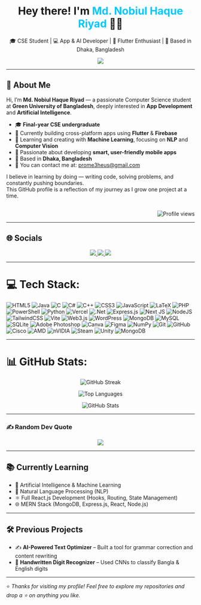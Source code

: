 <h1 align="center">Hey there! I'm <span style="color:#00C8FF;">Md. Nobiul Haque Riyad</span> 👨‍💻</h1>
<p align="center">🎓 CSE Student | 💻 App & AI Developer | 📱 Flutter Enthusiast | 📍 Based in Dhaka, Bangladesh</p>

<p align="center">
  <img src="https://readme-typing-svg.herokuapp.com?font=Fira+Code&size=22&pause=1000&color=00C8FF&center=true&vCenter=true&width=800&lines=👋+Hey+there%2C+Welcome+to+my+GitHub!;🚀+From+Mobile+Apps+to+AI%2C+Bringing+Ideas+to+Life;💡+Exploring+App+Development%2C+AI%2C+and+Beyond;🌱+Always+Learning%2C+Always+Growing" />
</p>

---

## 💫 About Me

Hi, I’m **Md. Nobiul Haque Riyad** — a passionate Computer Science student at **Green University of Bangladesh**, deeply interested in **App Development** and **Artificial Intelligence**.

- 🎓 **Final-year CSE undergraduate**
- 📱 Currently building cross-platform apps using **Flutter** & **Firebase**
- 🤖 Learning and creating with **Machine Learning**, focusing on **NLP** and **Computer Vision**
- 🧠 Passionate about developing **smart, user-friendly mobile apps**
- 📍 Based in **Dhaka, Bangladesh**
- 📧 You can contact me at: [prome3heus@gmail.com](mailto:prome3heus@gmail.com)

I believe in learning by doing — writing code, solving problems, and constantly pushing boundaries.  
This GitHub profile is a reflection of my journey as I grow one project at a time.
<br><br>

<!-- Profile Views -->
<p align="right">
  <img src="https://komarev.com/ghpvc/?username=nobiulhaque&label=Profile%20views&color=0e75b6&style=flat" alt="Profile views" />
</p>

---

## 🌐 Socials

<p align="center">
  <a href="https://discord.com/users/549629479635386378">
    <img src="https://img.shields.io/badge/Discord-%237289DA.svg?logo=discord&logoColor=white" />
  </a>
  <a href="https://www.facebook.com/md.riyad.240271">
    <img src="https://img.shields.io/badge/Facebook-%231877F2.svg?logo=Facebook&logoColor=white" />
  </a>
  <a href="https://www.linkedin.com/in/md-nobiul-haque-riyad-52a215233">
    <img src="https://img.shields.io/badge/LinkedIn-%230077B5.svg?logo=linkedin&logoColor=white" />
  </a>
</p>

---

# 💻 Tech Stack:
![HTML5](https://img.shields.io/badge/html5-%23E34F26.svg?style=for-the-badge&logo=html5&logoColor=white) ![Java](https://img.shields.io/badge/java-%23ED8B00.svg?style=for-the-badge&logo=openjdk&logoColor=white) ![C](https://img.shields.io/badge/c-%2300599C.svg?style=for-the-badge&logo=c&logoColor=white) ![C#](https://img.shields.io/badge/c%23-%23239120.svg?style=for-the-badge&logo=csharp&logoColor=white) ![C++](https://img.shields.io/badge/c++-%2300599C.svg?style=for-the-badge&logo=c%2B%2B&logoColor=white) ![CSS3](https://img.shields.io/badge/css3-%231572B6.svg?style=for-the-badge&logo=css3&logoColor=white) ![JavaScript](https://img.shields.io/badge/javascript-%23323330.svg?style=for-the-badge&logo=javascript&logoColor=%23F7DF1E) ![LaTeX](https://img.shields.io/badge/latex-%23008080.svg?style=for-the-badge&logo=latex&logoColor=white) ![PHP](https://img.shields.io/badge/php-%23777BB4.svg?style=for-the-badge&logo=php&logoColor=white) ![PowerShell](https://img.shields.io/badge/PowerShell-%235391FE.svg?style=for-the-badge&logo=powershell&logoColor=white) ![Python](https://img.shields.io/badge/python-3670A0?style=for-the-badge&logo=python&logoColor=ffdd54) ![Vercel](https://img.shields.io/badge/vercel-%23000000.svg?style=for-the-badge&logo=vercel&logoColor=white) ![.Net](https://img.shields.io/badge/.NET-5C2D91?style=for-the-badge&logo=.net&logoColor=white) ![Express.js](https://img.shields.io/badge/express.js-%23404d59.svg?style=for-the-badge&logo=express&logoColor=%2361DAFB) ![Next JS](https://img.shields.io/badge/Next-black?style=for-the-badge&logo=next.js&logoColor=white) ![NodeJS](https://img.shields.io/badge/node.js-6DA55F?style=for-the-badge&logo=node.js&logoColor=white) ![TailwindCSS](https://img.shields.io/badge/tailwindcss-%2338B2AC.svg?style=for-the-badge&logo=tailwind-css&logoColor=white) ![Vite](https://img.shields.io/badge/vite-%23646CFF.svg?style=for-the-badge&logo=vite&logoColor=white) ![Web3.js](https://img.shields.io/badge/web3.js-F16822?style=for-the-badge&logo=web3.js&logoColor=white) ![WordPress](https://img.shields.io/badge/WordPress-%23117AC9.svg?style=for-the-badge&logo=WordPress&logoColor=white) ![MongoDB](https://img.shields.io/badge/MongoDB-%234ea94b.svg?style=for-the-badge&logo=mongodb&logoColor=white) ![MySQL](https://img.shields.io/badge/mysql-4479A1.svg?style=for-the-badge&logo=mysql&logoColor=white) ![SQLite](https://img.shields.io/badge/sqlite-%2307405e.svg?style=for-the-badge&logo=sqlite&logoColor=white) ![Adobe Photoshop](https://img.shields.io/badge/adobe%20photoshop-%2331A8FF.svg?style=for-the-badge&logo=adobe%20photoshop&logoColor=white) ![Canva](https://img.shields.io/badge/Canva-%2300C4CC.svg?style=for-the-badge&logo=Canva&logoColor=white) ![Figma](https://img.shields.io/badge/figma-%23F24E1E.svg?style=for-the-badge&logo=figma&logoColor=white) ![NumPy](https://img.shields.io/badge/numpy-%23013243.svg?style=for-the-badge&logo=numpy&logoColor=white) ![Git](https://img.shields.io/badge/git-%23F05033.svg?style=for-the-badge&logo=git&logoColor=white) ![GitHub](https://img.shields.io/badge/github-%23121011.svg?style=for-the-badge&logo=github&logoColor=white) ![Cisco](https://img.shields.io/badge/cisco-%23049fd9.svg?style=for-the-badge&logo=cisco&logoColor=black) ![AMD](https://img.shields.io/badge/AMD-%23000000.svg?style=for-the-badge&logo=amd&logoColor=white) ![nVIDIA](https://img.shields.io/badge/nVIDIA-%2376B900.svg?style=for-the-badge&logo=nVIDIA&logoColor=white) ![Steam](https://img.shields.io/badge/steam-%23000000.svg?style=for-the-badge&logo=steam&logoColor=white) ![Unity](https://img.shields.io/badge/unity-%23000000.svg?style=for-the-badge&logo=unity&logoColor=white) ![MongoDB](https://img.shields.io/badge/MongoDB-%234ea94b.svg?style=for-the-badge&logo=mongodb&logoColor=white)

---

# 📊 GitHub Stats:
<p align="center">
  <img src="https://nirzak-streak-stats.vercel.app/?user=nobiulhaque&theme=dark&hide_border=false" alt="GitHub Streak" />
</p>

<p align="center">
  <img src="https://github-readme-stats.vercel.app/api/top-langs/?username=nobiulhaque&theme=dark&hide_border=false&layout=compact" alt="Top Languages" />
</p>

<p align="center">
  <img src="https://github-readme-stats.vercel.app/api?username=nobiulhaque&show_icons=true&theme=dark&hide_border=false&locale=en" alt="GitHub Stats" />
</p>





---

### ✍️ Random Dev Quote
<div align="center">
  <img src="https://quotes-github-readme.vercel.app/api?type=horizontal&theme=tokyonight" />
</div>

---

## 📚 Currently Learning

- 🤖 Artificial Intelligence & Machine Learning
- 🧠 Natural Language Processing (NLP)
- ⚛️ Full React.js Development (Hooks, Routing, State Management)
- 🌐 MERN Stack (MongoDB, Express.js, React, Node.js)

---

## 🛠️ Previous Projects

- ✍️ **AI-Powered Text Optimizer** – Built a tool for grammar correction and content rewriting
- 🔢 **Handwritten Digit Recognizer** – Used CNNs to classify Bangla & English digits

---

⭐ *Thanks for visiting my profile! Feel free to explore my repositories and drop a ⭐ on anything you like.*
